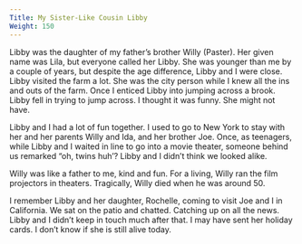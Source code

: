 ```yaml
---
Title: My Sister-Like Cousin Libby
Weight: 150
---
```


Libby was the daughter of my father’s brother Willy (Paster). Her given name was Lila, but everyone called her Libby. She was younger than me by a couple of years, but despite the age difference, Libby and I were close. Libby visited the farm a lot. She was the city person while I knew all the ins and outs of the farm. Once I enticed Libby into jumping across a brook. Libby fell in trying to jump across. I thought it was funny. She might not have.

Libby and I had a lot of fun together. I used to go to New York to stay with her and her parents Willy and Ida, and her brother Joe. Once, as teenagers, while Libby and I waited in line to go into a movie theater, someone behind us remarked “oh, twins huh’? Libby and I didn’t think we looked alike.

Willy was like a father to me, kind and fun. For a living, Willy ran the film projectors in theaters. Tragically, Willy died when he was around 50.

I remember Libby and her daughter, Rochelle, coming to visit Joe and I in California. We sat on the patio and chatted. Catching up on all the news. Libby and I didn’t keep in touch much after that. I may have sent her holiday cards. I don’t know if she is still alive today.